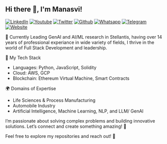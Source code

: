 <div id="top"></div>

<!--
<details>
  <summary>Table of Contents</summary>
  <ol>
    <li><a href="#about-me">About Me</a></li>
    <li><a href="#what-i-am-currently-working-on">What I am currently working on</a></li>
    <li><a href="#other-stuff">Other Stuff</a></li>
    <li><a href="#license">License</a></li>
    <li><a href="#contact">Contact</a></li>
    <li><a href="#acknowledgments">Acknowledgments</a></li>
  </ol>
</details>
-->

## Hi there 👋, I'm Manasvi!
    
[![LinkedIn][linkedin-shield]][linkedin-url]
[![Youtube][youtube-shield]][youtube-url]
[![Twitter][twitter-shield]][twitter-url]
[![Github][github-shield]][github-url]
[![Whatsapp][whatsapp-shield]][whatsapp-url]
[![Telegram][telegram-shield]][telegram-url]
[![Website][website-shield]][website-url]

🌟 Currently Leading GenAI and AI/ML research in Stellantis, having over 14 years of professional experiance in wide variety of fields, I thrive in the world of Full Stack Development and leadership.

🚀 My Tech Stack
- Languages: Python, JavaScript, Solidity
- Cloud: AWS, GCP
- Blockchain: Ethereum Virtual Machine, Smart Contracts

🌍 Domains of Expertise
- Life Sciences & Process Manufacturing
- Automobile Industry
- Artificial Intelligence, Machine Learning, NLP, and LLM/ GenAI

I’m passionate about solving complex problems and building innovative solutions. Let’s connect and create something amazing! 🤝

Feel free to explore my repositories and reach out! 💬

<!----- Previous
- 😄 I'm a full stack web3 developer, having over 14 years of professional experiance in wide variety of fields.
- 🔭 I’m currently working at Sterlite Technologies as Senior Tech Lead, which is a multi national company and leading integrator of digital networks providing all-in 5G solutions.
- 📃 Previously I worked in Omaxe Ltd, a real estate company in India, handling multiple projects in blockchain, machine learning, and data analytics.
----->

<!---------------------------- MARKDOWN LINKS & IMAGES ---------------------------->

[linkedin-shield]: https://img.shields.io/badge/LinkedIn-0077B5?style=for-the-badge&logo=linkedin&logoColor=white
[linkedin-url]: https://www.linkedin.com/in/manasvi-m/

[youtube-shield]: https://img.shields.io/badge/YouTube-FF0000?style=for-the-badge&logo=youtube&logoColor=white
[youtube-url]: https://www.youtube.com/channel/UCAj6U-1KBWbejLuj7CtETDA

[twitter-shield]: https://img.shields.io/badge/Twitter-1DA1F2?style=for-the-badge&logo=twitter&logoColor=white
[twitter-url]: https://twitter.com/manasvimsharma

[whatsapp-shield]: https://img.shields.io/badge/WhatsApp-gray?style=for-the-badge&logo=whatsapp
[whatsapp-url]: https://wa.me/919899447040

[telegram-shield]: https://img.shields.io/badge/Telegram-gray?style=for-the-badge&logo=telegram
[telegram-url]: https://t.me/manasvimohan

[website-shield]: https://img.shields.io/badge/Website-yellow?style=for-the-badge&logo=Iconify
[website-url]: https://manasvi.co.in

[github-shield]: https://img.shields.io/badge/Github-gray?style=for-the-badge&logo=github
[github-url]: https://github.com/manasvimohan/

[product-screenshot]: images/screenshot.png











<!---------------------------- MARKDOWN LINKS & IMAGES ---------------------------->
<!------ https://www.markdownguide.org/basic-syntax/#reference-style-links -------->

<!-- How linking works
1. Define links
[image-url]: https://image.shutterstock.com/image-photo/summer-cocktail-grapefruit-rosemary-juicy-600w-1936605118.jpg
[any-url]: https://google.com

2. Use Links
![Any-Image-Link][image-url] <-- This shows the image, notice the "!" in the start
[Any-Link][any-url] <-- This Becomes clickble

#### Github Stats 📊
[![Manasvi's github stats](https://github-readme-stats.vercel.app/api?username=manasvimohan)](https://github.com/anuraghazra/github-readme-stats)

#### More links
[![Manasvi's Medium](https://img.shields.io/badge/Medium-000000?style=for-the-badge&logo=medium&logoColor=white)](https://medium.com/)
[![Manasvi's StackOverflow](https://img.shields.io/badge/StackOverflow-F48024?style=for-the-badge&logo=stackoverflow&logoColor=white)](https://stackoverflow.com/users/)
[![Manasvi's Twitch](https://img.shields.io/badge/Twitch-6441A4?style=for-the-badge&logo=twitch&logoColor=white)](https://www.twitch.tv/)

**manasvimohan/manasvimohan** is a ✨ _special_ ✨ repository because its `README.md` (this file) appears on your GitHub profile.

Here are some ideas to get you started:

- 🔭 I’m currently working on ...
- 🌱 I’m currently learning ...
- 👯 I’m looking to collaborate on ...
- 🤔 I’m looking for help with ...
- 💬 Ask me about ...
- 📫 How to reach me: ...
- 😄 Pronouns: ...
- ⚡ Fun fact: ...
-->
